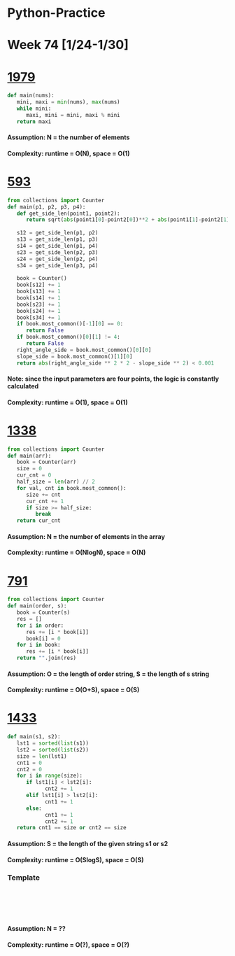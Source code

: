 # Python-Practice

# Week 74 [1/24-1/30]

# [1979](https://leetcode.com/problems/find-greatest-common-divisor-of-array/)
```python
def main(nums):
   mini, maxi = min(nums), max(nums)
   while mini:
      maxi, mini = mini, maxi % mini
   return maxi
```
#### Assumption: N = the number of elements
#### Complexity: runtime = O(N), space = O(1)

# [593](https://leetcode.com/problems/valid-square/)
```python
from collections import Counter
def main(p1, p2, p3, p4):
   def get_side_len(point1, point2):
      return sqrt(abs(point1[0]-point2[0])**2 + abs(point1[1]-point2[1])**2)
   
   s12 = get_side_len(p1, p2)
   s13 = get_side_len(p1, p3)
   s14 = get_side_len(p1, p4)
   s23 = get_side_len(p2, p3)
   s24 = get_side_len(p2, p4)
   s34 = get_side_len(p3, p4)
   
   book = Counter()
   book[s12] += 1
   book[s13] += 1
   book[s14] += 1
   book[s23] += 1
   book[s24] += 1
   book[s34] += 1
   if book.most_common()[-1][0] == 0:
      return False
   if book.most_common()[0][1] != 4:
      return False
   right_angle_side = book.most_common()[0][0]
   slope_side = book.most_common()[1][0]
   return abs(right_angle_side ** 2 * 2 - slope_side ** 2) < 0.001       
```
#### Note: since the input parameters are four points, the logic is constantly calculated
#### Complexity: runtime = O(1), space = O(1)

# [1338](https://leetcode.com/problems/reduce-array-size-to-the-half/)
```python
from collections import Counter
def main(arr):
   book = Counter(arr)
   size = 0
   cur_cnt = 0
   half_size = len(arr) // 2
   for val, cnt in book.most_common():
      size += cnt
      cur_cnt += 1
      if size >= half_size:
         break
   return cur_cnt
```
#### Assumption: N = the number of elements in the array
#### Complexity: runtime = O(NlogN), space = O(N)

# [791](https://leetcode.com/problems/custom-sort-string/solution/)
```python
from collections import Counter
def main(order, s):
   book = Counter(s)
   res = []
   for i in order:
      res += [i * book[i]]
      book[i] = 0
   for i in book:
      res += [i * book[i]]
   return "".join(res)
```
#### Assumption: O = the length of order string, S = the length of s string
#### Complexity: runtime = O(O+S), space = O(S)

# [1433](https://leetcode.com/problems/check-if-a-string-can-break-another-string/)
```python
def main(s1, s2):
   lst1 = sorted(list(s1))
   lst2 = sorted(list(s2))
   size = len(lst1)
   cnt1 = 0
   cnt2 = 0
   for i in range(size):
      if lst1[i] < lst2[i]:
            cnt2 += 1
      elif lst1[i] > lst2[i]:
            cnt1 += 1
      else:
            cnt1 += 1
            cnt2 += 1
   return cnt1 == size or cnt2 == size
```
#### Assumption: S = the length of the given string s1 or s2
#### Complexity: runtime = O(SlogS), space = O(S)

### Template
# []()
```sql
```

# []()
```python
```
#### Assumption: N = ??
#### Complexity: runtime = O(?), space = O(?)
